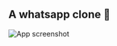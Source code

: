 ## A whatsapp clone 👋

![App screenshot](https://res.cloudinary.com/gaiish/image/upload/v1600164676/codelab/Screen_Shot_2020-09-15_at_1.10.25_PM.png)
